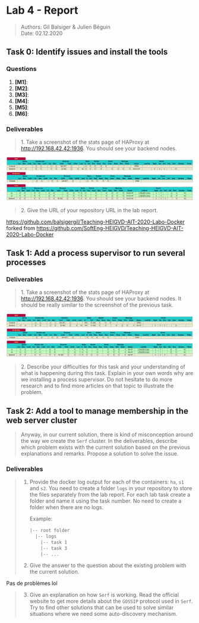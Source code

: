 # Lab 4 - Report

> Authors: Gil Balsiger & Julien Béguin  
> Date: 02.12.2020

## Task 0: Identify issues and install the tools

### Questions

1. **[M1]**: 
1. **[M2]**: 
1. **[M3]**: 
1. **[M4]**: 
1. **[M5]**: 
1. **[M6]**: 

### Deliverables

> 1\. Take a screenshot of the stats page of HAProxy at http://192.168.42.42:1936. You should see your backend nodes.

![](./screens/screen01.png)

> 2\. Give the URL of your repository URL in the lab report.

https://github.com/balsigergil/Teaching-HEIGVD-AIT-2020-Labo-Docker forked from https://github.com/SoftEng-HEIGVD/Teaching-HEIGVD-AIT-2020-Labo-Docker

## Task 1: Add a process supervisor to run several processes

### Deliverables

> 1\. Take a screenshot of the stats page of HAProxy at http://192.168.42.42:1936. You should see your backend nodes. It should be really similar to the screenshot of the previous task.

![](./screens/screen02.png)

> 2\. Describe your difficulties for this task and your understanding of what is happening during this task. Explain in your own words why are we installing a process supervisor. Do not hesitate to do more research and to find more articles on that topic to illustrate the problem.



## Task 2: Add a tool to manage membership in the web server cluster

> Anyway, in our current solution, there is kind of misconception around the way we create the `Serf` cluster. In the deliverables, describe which problem exists with the current solution based on the previous explanations and remarks. Propose a solution to solve the issue.

### Deliverables

> 1. Provide the docker log output for each of the containers: `ha`, `s1` and `s2`. You need to create a folder `logs` in your repository to store the files separately from the lab report. For each lab task create a folder and name it using the task number. No need to create a folder when there are no logs.
>
>    Example:
>
>    ```
>    |-- root folder
>      |-- logs
>        |-- task 1
>        |-- task 3
>        |-- ...
>    ```
>
> 2. Give the answer to the question about the existing problem with the current solution.

Pas de problèmes lol

> 3. Give an explanation on how `Serf` is working. Read the official website to get more details about the `GOSSIP` protocol used in `Serf`. Try to find other solutions that can be used to solve similar situations where we need some auto-discovery mechanism.